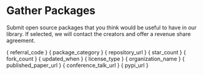 # Gather Packages

Submit open source packages that you think would be useful to have in our library. If selected, we will contact the creators and offer a revenue share agreement.

{ referral_code }
{ package_category }
{ repository_url }
{ star_count }
{ fork_count }
{ updated_when }
{ license_type }
{ organization_name }
{ published_paper_url }
{ conference_talk_url }
{ pypi_url }
